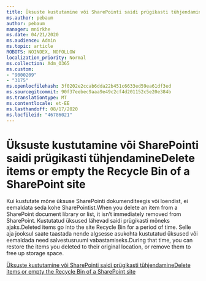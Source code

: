 ```yaml
---
title: Üksuste kustutamine või SharePointi saidi prügikasti tühjendamine
ms.author: pebaum
author: pebaum
manager: mnirkhe
ms.date: 04/21/2020
ms.audience: Admin
ms.topic: article
ROBOTS: NOINDEX, NOFOLLOW
localization_priority: Normal
ms.collection: Adm_O365
ms.custom:
- "9000209"
- "3175"
ms.openlocfilehash: 3f0202e2ccab6dda22b451c6633ed59ea61df3ed
ms.sourcegitcommit: 90f37eebec9aaa9e49c2cf4d201152c5e20e384b
ms.translationtype: MT
ms.contentlocale: et-EE
ms.lasthandoff: 08/17/2020
ms.locfileid: "46786021"
---
```

# <a name="delete-items-or-empty-the-recycle-bin-of-a-sharepoint-site"></a><span data-ttu-id="2d62a-102">Üksuste kustutamine või SharePointi saidi prügikasti tühjendamine</span><span class="sxs-lookup"><span data-stu-id="2d62a-102">Delete items or empty the Recycle Bin of a SharePoint site</span></span> 

<span data-ttu-id="2d62a-103">Kui kustutate mõne üksuse SharePointi dokumenditeegis või loendist, ei eemaldata seda kohe SharePointist.</span><span class="sxs-lookup"><span data-stu-id="2d62a-103">When you delete an item from a SharePoint document library or list, it isn’t immediately removed from SharePoint.</span></span> <span data-ttu-id="2d62a-104">Kustutatud üksused lähevad saidi prügikasti mõneks ajaks.</span><span class="sxs-lookup"><span data-stu-id="2d62a-104">Deleted items go into the site Recycle Bin for a period of time.</span></span> <span data-ttu-id="2d62a-105">Selle aja jooksul saate taastada nende algsesse asukohta kustutatud üksused või eemaldada need salvestusruumi vabastamiseks.</span><span class="sxs-lookup"><span data-stu-id="2d62a-105">During that time, you can restore the items you deleted to their original location, or remove them to free up storage space.</span></span>

[<span data-ttu-id="2d62a-106">Üksuste kustutamine või SharePointi saidi prügikasti tühjendamine</span><span class="sxs-lookup"><span data-stu-id="2d62a-106">Delete items or empty the Recycle Bin of a SharePoint site</span></span>](https://support.office.com/article/2e713599-d13e-40d6-96dc-66f0a366f74e)